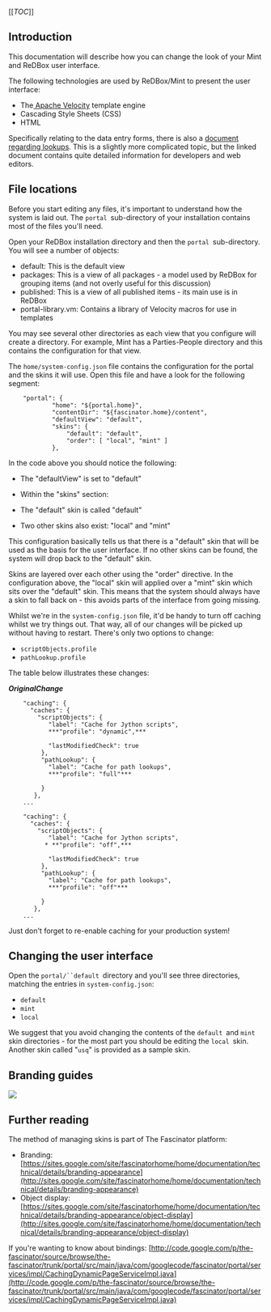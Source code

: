 [[_TOC_]]



## []()Introduction
This documentation will describe how you can change the look of your Mint and ReDBox user interface.



The following technologies are used by ReDBox/Mint to present the user interface:

* The[ Apache Velocity](http://velocity.apache.org/) template engine
* Cascading Style Sheets (CSS)
* HTML

Specifically relating to the data entry forms, there is also a [document regarding lookups](documentation-technical-redbox-mint-lookups). This is a slightly more complicated topic, but the linked document contains quite detailed information for developers and web editors.

## []()File locations

Before you start editing any files, it's important to understand how the system is laid out. The `portal `sub-directory of your installation contains most of the files you'll need.


Open your ReDBox installation directory and then the `portal `sub-directory. You will see a number of objects:

* default: This is the default view 
* packages: This is a view of all packages - a model used by ReDBox for grouping items (and not overly useful for this discussion)
* published: This is a view of all published items - its main use is in ReDBox
* portal-library.vm: Contains a library of Velocity macros for use in templates

You may see several other directories as each view that you configure will create a directory. For example, Mint has a Parties-People directory and this contains the configuration for that view.


The `home/system-config.json` file contains the configuration for the portal and the skins it will use. Open this file and have a look for the following segment:



        "portal": {
                "home": "${portal.home}",
                "contentDir": "${fascinator.home}/content",
                "defaultView": "default",
                "skins": {
                    "default": "default",
                    "order": [ "local", "mint" ]
                },
In the code above you should notice the following:
* The "defaultView" is set to "default"
* Within the "skins" section:

 * The "default" skin is called "default"
 * Two other skins also exist: "local" and "mint"

This configuration basically tells us that there is a "default" skin that will be used as the basis for the user interface. If no other skins can be found, the system will drop back to the "default" skin. 


Skins are layered over each other using the "order" directive. In the configuration above, the "local" skin will applied over a "mint" skin which sits over the "default" skin. This means that the system should always have a skin to fall back on - this avoids parts of the interface from going missing. 


Whilst we're in the `system-config.json` file, it'd be handy to turn off caching whilst we try things out. That way, all of our changes will be picked up without having to restart. There's only two options to change:

* `scriptObjects.profile`
* `pathLookup.profile`

The table below illustrates these changes:


***Original******Change***


        "caching": {
          "caches": {
            "scriptObjects": {
               "label": "Cache for Jython scripts",
               ***"profile": "dynamic",***

               "lastModifiedCheck": true
             },
             "pathLookup": {
               "label": "Cache for path lookups",
               ***"profile": "full"***

             }
           },
        ...

        "caching": {
          "caches": {
            "scriptObjects": {
               "label": "Cache for Jython scripts",
              * **"profile": "off",***

               "lastModifiedCheck": true
             },
             "pathLookup": {
               "label": "Cache for path lookups",
               ***"profile": "off"***

             }
           },
        ...


Just don't forget to re-enable caching for your production system!
## []()Changing the user interface

Open the  `portal/``default `directory and you'll see three directories, matching the entries in `system-config.json`:

* `default`
* `mint`
* `local`

We suggest that you avoid changing the contents of the `default `and `mint `skin directories - for the most part you should be editing the `local `skin. Another skin called "`usq`" is provided as a sample skin.
## []()Branding guides 


![](http://www.google.com/chart?chc=sites&cht=d&chdp=sites&chl=%5B%5BPage+listing'%3D20'f%5Cv'a%5C%3D0'10'%3D499'0'dim'%5Cbox1'b%5CF6F6F6'fC%5CF6F6F6'eC%5C0'sk'%5C%5B'%5D'a%5CV%5C%3D12'f%5C%5DV%5Cta%5C%3D10'%3D0'%3D500'%3D297'dim'%5C%3D10'%3D10'%3D500'%3D297'vdim'%5Cbox1'b%5Cva%5CF6F6F6'fC%5CC8C8C8'eC%5C'a%5C%5Do%5CLauto'f%5C&sig=x5z8H4DplZUYp7X4J5EY798sKFM)



## []()Further reading

The method of managing skins is part of The Fascinator platform: 

* Branding: [https://sites.google.com/site/fascinatorhome/home/documentation/technical/details/branding-appearance](http://sites.google.com/site/fascinatorhome/home/documentation/technical/details/branding-appearance)
* Object display: [https://sites.google.com/site/fascinatorhome/home/documentation/technical/details/branding-appearance/object-display](http://sites.google.com/site/fascinatorhome/home/documentation/technical/details/branding-appearance/object-display)

If you're wanting to know about bindings: [http://code.google.com/p/the-fascinator/source/browse/the-fascinator/trunk/portal/src/main/java/com/googlecode/fascinator/portal/services/impl/CachingDynamicPageServiceImpl.java](http://code.google.com/p/the-fascinator/source/browse/the-fascinator/trunk/portal/src/main/java/com/googlecode/fascinator/portal/services/impl/CachingDynamicPageServiceImpl.java)